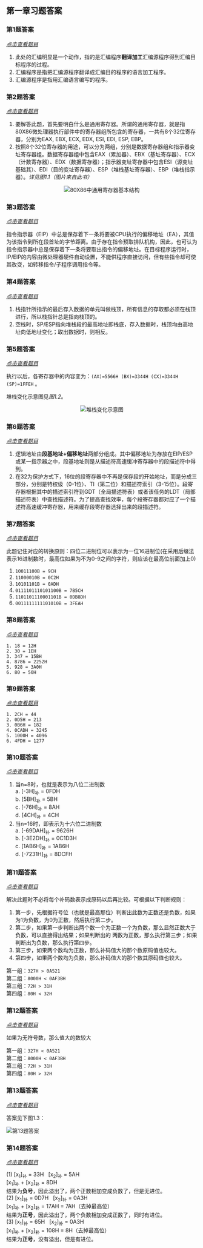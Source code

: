 ## 第一章习题答案

### <span id='answer1'>第1题答案</span>

*[点击查看题目](./homework.md#homework1 '点击前往')*

1. 此处的汇编明显是一个动作，指的是汇编程序**翻译加工**汇编源程序得到汇编目标程序的过程。
2. 汇编程序是指把汇编源程序翻译成汇编目的程序的语言加工程序。
3. 汇编源程序是指用汇编语言编写的程序。

### <span id='a2'>第2题答案</span>

*[点击查看题目](./homework.md#h2 '点击前往')*

1. 要解答此题，首先要明白什么是通用寄存器。所谓的通用寄存器，就是指80X86微处理器执行部件中的寄存器组所包含的寄存器，一共有8个32位寄存器，分别为EAX, EBX, ECX, EDX, ESI, EDI, ESP, EBP。
2. 按照8个32位寄存器的用途，可以分为两组，分别是数据寄存器组和指示器变址寄存器组。数据寄存器组中包含EAX（累加器）、EBX（基址寄存器）、ECX（计数寄存器）、EDX（数据寄存器）；指示器变址寄存器中包含ESI（源变址基础其）、EDI（目的变址寄存器）、ESP（堆栈基址寄存器）、EBP（堆栈指示器）。*详见图1.1（图片来自此书）*

<div align="center"><img src="./../photos/1.1.jpg" alt="80X86中通用寄存器基本结构" title="80X86中通用寄存器基本结构" align='center'></div>

### <span id='a3'>第3题答案 </span>

*[点击查看题目](./homework.md#h3 '点击前往')*

指令指示器（EIP）中总是保存着下一条将要被CPU执行的偏移地址（EA），其值为该指令到所在段首址的字节距离。由于存在指令预取排队机构，因此，也可认为指令指示器中总是保存着下一条将要取出指令的偏移地址。在目标程序运行时，IP/EIP的内容由微处理器硬件自动设置，不能供程序直接访问，但有些指令却可使其改变，如转移指令/子程序调用指令等。

### <span id='a4'>第4题答案 </span>

*[点击查看题目](./homework.md#h4 '点击前往')*

1. 栈指针所指示的最后存入数据的单元叫做栈顶，所有信息的存取都必须在栈顶进行，所以栈指针总是指向栈顶的。
2. 空栈时，SP/ESP指向堆栈段的最高地址即栈底，存入数据时，栈顶均由高地址向低地址变化；取出数据时，则相反。

### <span id='a5'>第5题答案</span>

*[点击查看题目](./homework.md#h5 '点击前往')*

执行以后，各寄存器中的内容变为：`(AX)=5566H (BX)=3344H (CX)=3344H (SP)=1FFEH` 。

堆栈变化示意图见*图1.2*。

<div align="center"><img src="./../photos/1.2.png" alt="堆栈变化示意图" title="堆栈变化示意图" align="center"></div>

### <span id='a6'>第6题答案 </span>

*[点击查看题目](./homework.md#h6 '点击前往')*

1. 逻辑地址由**段基地址+偏移地址**两部分组成。其中偏移地址为存放在EIP/ESP或某一指示器之中，段基地址则是从描述符高速缓冲寄存器中的段描述符中得到。
2. 在32为保护方式下，16位的段寄存器中不再是保存段的开始地址，而是分成三部分，分别是特权级（0-1位）、TI（第二位）和描述符索引（3-15位）。段寄存器根据其中的描述索引符到GDT（全局描述符表）或者该任务的LDT（局部描述符表）中查找描述符。为了提高查找效率，每个段寄存器都对应了一个描述符高速缓冲寄存器，用来缓存段寄存器选择出来的段描述符。

### 第7题答案

*[点击查看题目](./homework.md '点击前往')*

此题记住对应的转换原则：四位二进制位可以表示为一位16进制位(在采用后缀法表示16进制数时，最高位如果为不为0-9之间的字符，则应该在最高位前面加上0)
1. `10011100B = 9CH`
2. `11000010B = 0C2H`
3. `10101101B = 0ADH`
4. `0111101110101100B = 7B5CH`
5. `1101101110001101B = 0DB8DH`
6. `0011111111101010B = 3FEAH`

### 第8题答案

*[点击查看题目](./homework.md '点击前往')*

```
1. 18 = 12H
2. 30 = 1EH
3. 347 = 15BH
4. 8786 = 2252H
5. 928 = 3A0H
6. 80 = 50H
```

### 第9题答案

*[点击查看题目](./homework.md '点击前往')*

```
1. 2CH = 44
2. 0D5H = 213
3. 0B6H = 182
4. 0CADH = 3245
5. 1000H = 4096
6. 4FDH = 1277
```

### 第10题答案

*[点击查看题目](./homework.md '点击前往')*

1. 当n=8时，也就是表示为八位二进制数  
    a. [-3H]<sub>补</sub> = 0FDH  
    b. [5BH]<sub>补</sub> = 5BH  
    c. [-76H]<sub>补</sub> = 8AH  
    d. [4CH]<sub>补</sub> = 4CH  
2. 当n=16时，即表示为十六位二进制数  
    a. [-69DAH]<sub>补</sub> = 9626H  
    b. [-3E2DH]<sub>补</sub> = 0C1D3H  
    c. [1AB6H]<sub>补</sub> = 1AB6H  
    d. [-7231H]<sub>补</sub> = 8DCFH  

### 第11题答案

*[点击查看题目](./homework.md '点击前往')*

解决此题时不必将每个补码数表示成原码以后再比较。可根据以下判断规则：
1. 第一步，先根据符号位（也就是最高那位）判断出此数为正数还是负数，如果为1为负数，为0为正数，然后执行第二步。
2. 第二步，如果第一步判断出两个数一个为正数一个为负数，那么显然正数大于负数，可以直接得出结果；如果判断出的 两数为正数，那么执行第三步；如果判断出为负数，那么执行第四步。
3. 第三步，如果两个数均为正数，那么补码值大的那个数原码值也较大。
4. 第四步，如果两个数均为负数，那么补码值大的那个数其原码值也较大。

第一组：`327H > 0A521`  
第二组：`8000H < 0AF3BH`  
第三组：`72H > 31H`  
第四组：`80H < 32H`

### 第12题答案

*[点击查看题目](./homework.md '点击前往')*

如果为无符号数，那么值大的数较大

第一组：`327H < 0A521`  
第二组：`8000H < 0AF3BH`  
第三组：`72H > 31H`  
第四组：`80H > 32H`

### 第13题答案

*[点击查看题目](./homework.md '点击前往')*

答案见下图1.3：

<img src="./../photos/1.3.png" alt="第13题答案">

### 第14题答案

*[点击查看题目](./homework.md '点击前往')*

(1) [x<sub>1</sub>]<sub>补</sub> = 33H &nbsp; [x<sub>2</sub>]<sub>补</sub> = 5AH  
    [x<sub>1</sub>]<sub>补</sub> + [x<sub>2</sub>]<sub>补</sub> = 8DH  
    结果为**负号**，因此溢出了，两个正数相加变成负数了，但是无进位。  
(2) [x<sub>1</sub>]<sub>补</sub> = 0D7H &nbsp; [x<sub>2</sub>]<sub>补</sub> = 0A3H    
    [x<sub>1</sub>]<sub>补</sub> + [x<sub>2</sub>]<sub>补</sub> = 17AH = 7AH（去掉最高位）  
    结果为**正号**，因此溢出了，两个负数相加变成正数了，同时有进位。  
(3) [x<sub>1</sub>]<sub>补</sub> = 65H &nbsp; [x<sub>2</sub>]<sub>补</sub> = 0A3H    
    [x<sub>1</sub>]<sub>补</sub> + [x<sub>2</sub>]<sub>补</sub> = 108H = 8H（去掉最高位）  
    结果为**正号**，没有溢出，但是有进位。  

